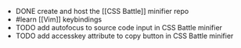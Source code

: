 - DONE create and host the [[CSS Battle]] minifier repo
- #learn [[Vim]] keybindings
- TODO add autofocus to source code input in CSS Battle minifier
- TODO add accesskey attribute to copy button in CSS Battle minifier